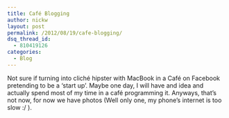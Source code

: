 ```yaml
---
title: Café Blogging
author: nickw
layout: post
permalink: /2012/08/19/cafe-blogging/
dsq_thread_id:
  - 810419126
categories:
  - Blog
---
```

Not sure if turning into cliché hipster with MacBook in a Café on Facebook pretending to be a &#8216;start up&#8217;. Maybe one day, I will have and idea and actually spend most of my time in a café programming it. Anyways, that&#8217;s not now, for now we have photos (Well only one, my phone&#8217;s internet is too slow :/ ).

&nbsp;